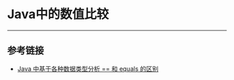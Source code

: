 # Java中的数值比较
***

## 参考链接
- [Java 中基于各种数据类型分析 == 和 equals 的区别](https://zhuanlan.zhihu.com/p/107733987)